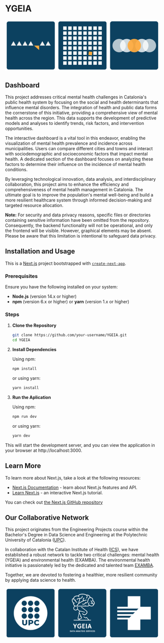 # YGEIA

![Dashboard](images/index.png)

## Dashboard
This project addresses critical mental health challenges in Catalonia's public health system by focusing on the social and health determinants that influence mental disorders. The integration of health and public data forms the cornerstone of this initiative, providing a comprehensive view of mental health across the region. This data supports the development of predictive models and analyses to identify trends, risk factors, and intervention opportunities.

The interactive dashboard is a vital tool in this endeavor, enabling the visualization of mental health prevalence and incidence across municipalities. Users can compare different cities and towns and interact with sociodemographic and socioeconomic factors that impact mental health. A dedicated section of the dashboard focuses on analyzing these factors to determine their influence on the incidence of mental health conditions.

By leveraging technological innovation, data analysis, and interdisciplinary collaboration, this project aims to enhance the efficiency and comprehensiveness of mental health management in Catalonia. The ultimate goal is to improve the population's mental well-being and build a more resilient healthcare system through informed decision-making and targeted resource allocation.

**Note:** For security and data privacy reasons, specific files or directories containing sensitive information have been omitted from the repository. Consequently, the backend functionality will not be operational, and only the frontend will be visible. However, graphical elements may be absent. Please be aware that this limitation is intentional to safeguard data privacy.

## Installation and Usage

This is a [Next.js](https://nextjs.org/) project bootstrapped with [`create-next-app`](https://github.com/vercel/next.js/tree/canary/packages/create-next-app).

### Prerequisites

Ensure you have the following installed on your system:
- **Node.js** (version 14.x or higher)
- **npm** (version 6.x or higher) or **yarn** (version 1.x or higher)

### Steps
1. **Clone the Repository**
   ```bash
   git clone https://github.com/your-username/YGEIA.git
   cd YGEIA
   ```

2. **Install Dependencies**

   Using npm:
   ```bash
   npm install
   ```

   or using yarn:
   ```bash
   yarn install
   ```

3. **Run the Aplication**
   
    Using npm:
    ```bash
    npm run dev
    ```


    or using yarn:
    ```bash
    yarn dev
    ```

This will start the development server, and you can view the application in your browser at http://localhost:3000.


## Learn More

To learn more about Next.js, take a look at the following resources:

- [Next.js Documentation](https://nextjs.org/docs) - learn about Next.js features and API.
- [Learn Next.js](https://nextjs.org/learn) - an interactive Next.js tutorial.

You can check out [the Next.js GitHub repository](https://github.com/vercel/next.js/) 

## Our Collaborative Network

This project originates from the Engineering Projects course within the Bachelor's Degree in Data Science and Engineering at the Polytechnic University of Catalonia ([UPC](https://www.upc.edu/en/)). 

In collaboration with the Catalan Institute of Health ([ICS](https://ics.gencat.cat/ca/inici/)), we have established a robust network to tackle two critical challenges: mental health (YGEIA) and environmental health (EXAMBA). The environmental health initiative is passionately led by the dedicated and talented team [EXAMBA](https://github.com/examba-tech/dashboard). 

Together, we are devoted to fostering a healthier, more resilient community by applying data science to health.

![Logotpis](images/Logotips.png)
